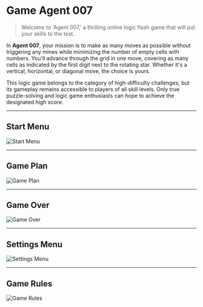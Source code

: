 # Game Agent 007

> Welcome to 'Agent 007,' a thrilling online logic flash game that will put your skills to the test.

In **Agent 007**, your mission is to make as many moves as possible without triggering any mines while minimizing the number of empty cells with numbers. You'll advance through the grid in one move, covering as many cells as indicated by the first digit next to the rotating star. Whether it's a vertical, horizontal, or diagonal move, the choice is yours.

This logic game belongs to the category of high-difficulty challenges, but its gameplay remains accessible to players of all skill levels. Only true puzzle-solving and logic game enthusiasts can hope to achieve the designated high score.

---

## Start Menu

![Start Menu](https://github.com/apastukhanov/game_agent007/assets/36933268/a4fcfbac-f22a-4e04-a595-e4b14a47688c)

---

## Game Plan

![Game Plan](https://github.com/apastukhanov/game_agent007/assets/36933268/3475f9bd-2fe2-48f7-86c2-f553eb9b2fbf)

---

## Game Over

![Game Over](https://github.com/apastukhanov/game_agent007/assets/36933268/112f0abe-1042-4fec-966d-a51fa8cc48b9)

---

## Settings Menu

![Settings Menu](https://github.com/apastukhanov/game_agent007/assets/36933268/11ff57aa-b747-456d-9d13-435bc0227c71)

---

## Game Rules

![Game Rules](https://github.com/apastukhanov/game_agent007/assets/36933268/3d20072f-3fff-42db-add0-db91abc6f4e6)

